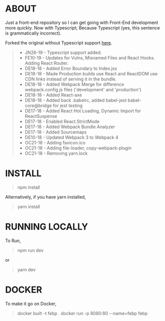 # ABOUT

Just a front-end repository so I can get going with Front-End development more quickly. Now with Typescript; Because Typescript (yes, this sentence is grammatically incorrect).

Forked the original without Typescript support [here]("https://github.com/rhyuen/frontend-boilerplate).

> - JN26-19 - Typescript support added.
> - FE10-19 - Updates for Vulns, Misnamed Files and React Hooks. Adding React Router.
> - DE18-18 - Added Error Boundary to Index.jsx
> - DE18-18 - Made Production builds use React and ReactDOM use CDN links instead of serving it in the bundle.
> - DE18-18 - Added Webpack Merge for difference webpack.config.js files ('development' and 'production')
> - DE18-18 - Added React-axe
> - DE18-18 - Added back .babelrc, added babel-jest babel-core@bridge for jest testing
> - DE17-18 - Added React Hot Loading, Dynamic Import for ReactSuspense
> - DE17-18 - Enabled React.StrictMode
> - DE17-18 - Added Webpack Bundle Analyzer
> - DE17-18 - Added Sourcemaps
> - DE10-18 - Updated Webpack 3 to Webpack 4
> - OC21-18 - Adding favicon.ico
> - OC21-18 - Adding file-loader, copy-webpack-plugin
> - OC21-18 - Removing yarn.lock

# INSTALL

> npm install

Alternatively, if you have yarn installed,

> yarn install

# RUNNING LOCALLY

To Run,

> npm run dev

or

> yarn dev

# DOCKER

To make it go on Docker,

> docker built -t febp .
> docker run -p 8080:80 --name=febp febp
